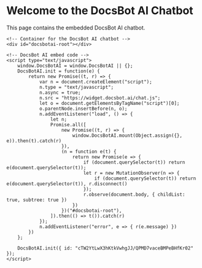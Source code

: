 <!DOCTYPE html>
<html lang="en">
<head>
    <meta charset="UTF-8">
    <meta name="viewport" content="width=device-width, initial-scale=1.0">
    <title>DocsBot AI Chatbot</title>
</head>
<body>
    <h1>Welcome to the DocsBot AI Chatbot</h1>
    <p>This page contains the embedded DocsBot AI chatbot.</p>

    <!-- Container for the DocsBot AI chatbot -->
    <div id="docsbotai-root"></div>

    <!-- DocsBot AI embed code -->
    <script type="text/javascript">
        window.DocsBotAI = window.DocsBotAI || {};
        DocsBotAI.init = function(e) {
            return new Promise((t, r) => {
                var n = document.createElement("script");
                n.type = "text/javascript";
                n.async = true;
                n.src = "https://widget.docsbot.ai/chat.js";
                let o = document.getElementsByTagName("script")[0];
                o.parentNode.insertBefore(n, o);
                n.addEventListener("load", () => {
                    let n;
                    Promise.all([
                        new Promise((t, r) => {
                            window.DocsBotAI.mount(Object.assign({}, e)).then(t).catch(r)
                        }),
                        (n = function e(t) {
                            return new Promise(e => {
                                if (document.querySelector(t)) return e(document.querySelector(t));
                                let r = new MutationObserver(n => {
                                    if (document.querySelector(t)) return e(document.querySelector(t)), r.disconnect()
                                });
                                r.observe(document.body, { childList: true, subtree: true })
                            })
                        })("#docsbotai-root"),
                    ]).then(() => t()).catch(r)
                });
                n.addEventListener("error", e => { r(e.message) })
            })
        };

        DocsBotAI.init({ id: "cTW2YtLwX3hKtkVwhgJJ/QPMD7vaceBMPeBHfKr02" });
    </script>
</body>
</html>
